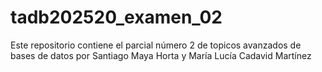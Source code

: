 # tadb202520_examen_02
Este repositorio contiene el parcial número 2 de topicos avanzados de bases de datos por Santiago Maya Horta y María Lucía Cadavid Martínez
